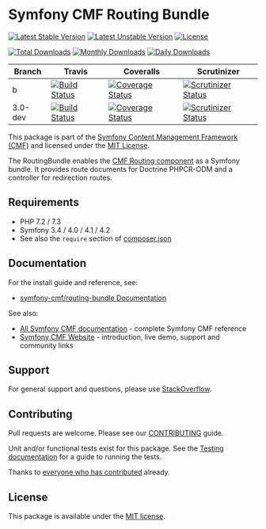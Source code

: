 # Symfony CMF Routing Bundle

[![Latest Stable Version](https://poser.pugx.org/symfony-cmf/routing-bundle/v/stable)](https://packagist.org/packages/symfony-cmf/routing-bundle)
[![Latest Unstable Version](https://poser.pugx.org/symfony-cmf/routing-bundle/v/unstable)](https://packagist.org/packages/symfony-cmf/routing-bundle)
[![License](https://poser.pugx.org/symfony-cmf/routing-bundle/license)](https://packagist.org/packages/symfony-cmf/routing-bundle)

[![Total Downloads](https://poser.pugx.org/symfony-cmf/routing-bundle/downloads)](https://packagist.org/packages/symfony-cmf/routing-bundle)
[![Monthly Downloads](https://poser.pugx.org/symfony-cmf/routing-bundle/d/monthly)](https://packagist.org/packages/symfony-cmf/routing-bundle)
[![Daily Downloads](https://poser.pugx.org/symfony-cmf/routing-bundle/d/daily)](https://packagist.org/packages/symfony-cmf/routing-bundle)

Branch | Travis | Coveralls | Scrutinizer |
------ | ------ | --------- | ----------- |
b   | [![Build Status][travis_stable_badge]][travis_stable_link]     | [![Coverage Status][coveralls_stable_badge]][coveralls_stable_link]     | [![Scrutinizer Status][scrutinizer_stable_badge]][scrutinizer_stable_link] |
3.0-dev | [![Build Status][travis_unstable_badge]][travis_unstable_link] | [![Coverage Status][coveralls_unstable_badge]][coveralls_unstable_link] | [![Scrutinizer Status][scrutinizer_unstable_badge]][scrutinizer_unstable_link] |


This package is part of the [Symfony Content Management Framework (CMF)](https://cmf.symfony.com/) and licensed
under the [MIT License](LICENSE).

The RoutingBundle enables the
[CMF Routing component](https://github.com/symfony-cmf/Routing)
as a Symfony bundle. It provides route documents for Doctrine PHPCR-ODM and a
controller for redirection routes.


## Requirements

* PHP 7.2 / 7.3
* Symfony 3.4 / 4.0 / 4.1 / 4.2
* See also the `require` section of [composer.json](composer.json)

## Documentation

For the install guide and reference, see:

* [symfony-cmf/routing-bundle Documentation](https://symfony.com/doc/master/cmf/bundles/routing/index.html)

See also:

* [All Symfony CMF documentation](https://symfony.com/doc/master/cmf/index.html) - complete Symfony CMF reference
* [Symfony CMF Website](https://cmf.symfony.com/) - introduction, live demo, support and community links

## Support

For general support and questions, please use [StackOverflow](https://stackoverflow.com/questions/tagged/symfony-cmf).

## Contributing

Pull requests are welcome. Please see our
[CONTRIBUTING](https://github.com/symfony-cmf/blob/master/CONTRIBUTING.md)
guide.

Unit and/or functional tests exist for this package. See the
[Testing documentation](https://symfony.com/doc/master/cmf/components/testing.html)
for a guide to running the tests.

Thanks to
[everyone who has contributed](contributors) already.

## License

This package is available under the [MIT license](src/Resources/meta/LICENSE).

[travis_stable_badge]: https://travis-ci.org/symfony-cmf/routing-bundle.svg?branch=b
[travis_stable_link]: https://travis-ci.org/symfony-cmf/routing-bundle
[travis_unstable_badge]: https://travis-ci.org/symfony-cmf/routing-bundle.svg?branch=3.0-dev
[travis_unstable_link]: https://travis-ci.org/symfony-cmf/routing-bundle

[coveralls_stable_badge]: https://coveralls.io/repos/github/symfony-cmf/routing-bundle/badge.svg?branch=b
[coveralls_stable_link]: https://coveralls.io/github/symfony-cmf/routing-bundle?branch=b
[coveralls_unstable_badge]: https://coveralls.io/repos/github/symfony-cmf/routing-bundle/badge.svg?branch=3.0-dev
[coveralls_unstable_link]: https://coveralls.io/github/symfony-cmf/routing-bundle?branch=3.0-dev

[scrutinizer_stable_badge]: https://scrutinizer-ci.com/g/symfony-cmf/routing-bundle/badges/quality-score.png?b=b
[scrutinizer_stable_link]: https://scrutinizer-ci.com/g/symfony-cmf/routing-bundle/?branch=b
[scrutinizer_unstable_badge]: https://scrutinizer-ci.com/g/symfony-cmf/routing-bundle/badges/quality-score.png?b=3.0-dev
[scrutinizer_unstable_link]: https://scrutinizer-ci.com/g/symfony-cmf/routing-bundle/?branch=3.0-dev
